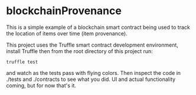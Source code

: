 # blockchainProvenance
This is a simple example of a blockchain smart contract being used to track the location of items over time (item provenance).

This project uses the Truffle smart contract development environment, install Truffle then from the root directory of this project run:

    truffle test

and watch as the tests pass with flying colors. Then inspect the code in ./tests and ./contracts to see what you did. UI and actual functionality coming, but for now that's it.